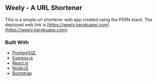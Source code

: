 <div id="top"></div>

## Weely - A URL Shortener

This is a simple url shortener web app created using the PERN stack. The deployed web link is [https://weely.herokuapp.com](https://weely.herokuapp.com).

### Built With

* [PostgreSQL](https://www.postgresql.org/)
* [Express.js](https://expressjs.com/)
* [React.js](https://reactjs.org/)
* [NodeJS](https://nodejs.org/en/)
* [Bootstrap](https://getbootstrap.com)

